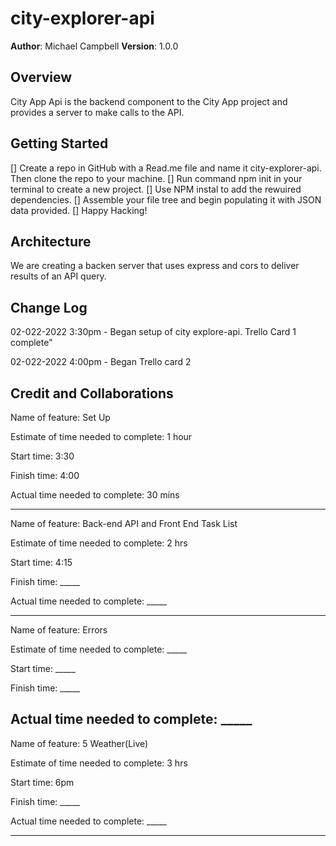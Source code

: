 # city-explorer-api


**Author**: Michael Campbell
**Version**: 1.0.0 
## Overview

City App Api is the backend component to the City App project and provides a server to make calls to the API.

## Getting Started
[] Create a repo in GitHub with a Read.me file and name it city-explorer-api. Then clone the repo to your machine.
[] Run command npm init in your terminal to create a new project. 
[] Use NPM instal to add the rewuired dependencies.
[] Assemble your file tree and begin populating it with JSON data provided.
[] Happy Hacking!


## Architecture
We are creating a backen server that uses express and cors to deliver results of an API query.

## Change Log

<!-- -02-022-2022 0:00pm - Descirbe what I did-->

02-022-2022 3:30pm - Began setup of city explore-api. Trello Card 1 complete"

02-022-2022 4:00pm - Began Trello card 2

<!-- -02-022-2022 0:00pm - Descirbe what I did-->


## Credit and Collaborations
<!-- Give credit (and a link) to other people or resources that helped you build this application. -->

Name of feature: Set Up

Estimate of time needed to complete: 1 hour

Start time: 3:30

Finish time: 4:00

Actual time needed to complete: 30 mins

--- 

Name of feature: Back-end API and Front End Task List

Estimate of time needed to complete: 2 hrs

Start time: 4:15 

Finish time: _____

Actual time needed to complete: _____

---
Name of feature: Errors

Estimate of time needed to complete: _____

Start time: _____

Finish time: _____

Actual time needed to complete: _____
---
Name of feature: 5 Weather(Live)

Estimate of time needed to complete: 3 hrs

Start time: 6pm

Finish time: _____

Actual time needed to complete: _____

---



